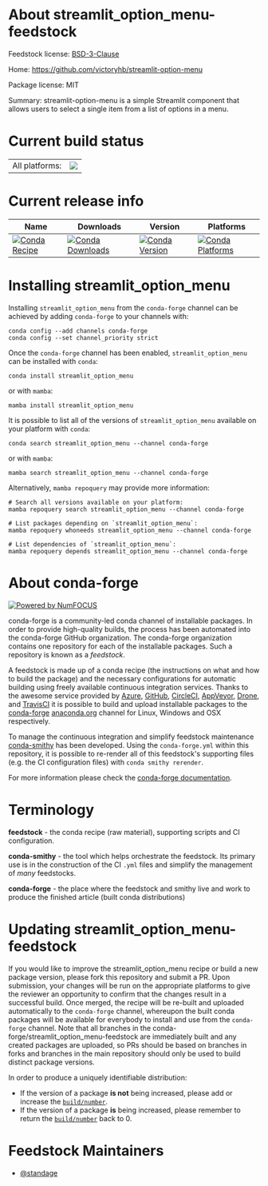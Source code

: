 About streamlit_option_menu-feedstock
=====================================

Feedstock license: [BSD-3-Clause](https://github.com/conda-forge/streamlit_option_menu-feedstock/blob/main/LICENSE.txt)

Home: https://github.com/victoryhb/streamlit-option-menu

Package license: MIT

Summary: streamlit-option-menu is a simple Streamlit component that allows users to select a single item from a list of options in a menu.

Current build status
====================


<table><tr><td>All platforms:</td>
    <td>
      <a href="https://dev.azure.com/conda-forge/feedstock-builds/_build/latest?definitionId=22998&branchName=main">
        <img src="https://dev.azure.com/conda-forge/feedstock-builds/_apis/build/status/streamlit_option_menu-feedstock?branchName=main">
      </a>
    </td>
  </tr>
</table>

Current release info
====================

| Name | Downloads | Version | Platforms |
| --- | --- | --- | --- |
| [![Conda Recipe](https://img.shields.io/badge/recipe-streamlit_option_menu-green.svg)](https://anaconda.org/conda-forge/streamlit_option_menu) | [![Conda Downloads](https://img.shields.io/conda/dn/conda-forge/streamlit_option_menu.svg)](https://anaconda.org/conda-forge/streamlit_option_menu) | [![Conda Version](https://img.shields.io/conda/vn/conda-forge/streamlit_option_menu.svg)](https://anaconda.org/conda-forge/streamlit_option_menu) | [![Conda Platforms](https://img.shields.io/conda/pn/conda-forge/streamlit_option_menu.svg)](https://anaconda.org/conda-forge/streamlit_option_menu) |

Installing streamlit_option_menu
================================

Installing `streamlit_option_menu` from the `conda-forge` channel can be achieved by adding `conda-forge` to your channels with:

```
conda config --add channels conda-forge
conda config --set channel_priority strict
```

Once the `conda-forge` channel has been enabled, `streamlit_option_menu` can be installed with `conda`:

```
conda install streamlit_option_menu
```

or with `mamba`:

```
mamba install streamlit_option_menu
```

It is possible to list all of the versions of `streamlit_option_menu` available on your platform with `conda`:

```
conda search streamlit_option_menu --channel conda-forge
```

or with `mamba`:

```
mamba search streamlit_option_menu --channel conda-forge
```

Alternatively, `mamba repoquery` may provide more information:

```
# Search all versions available on your platform:
mamba repoquery search streamlit_option_menu --channel conda-forge

# List packages depending on `streamlit_option_menu`:
mamba repoquery whoneeds streamlit_option_menu --channel conda-forge

# List dependencies of `streamlit_option_menu`:
mamba repoquery depends streamlit_option_menu --channel conda-forge
```


About conda-forge
=================

[![Powered by
NumFOCUS](https://img.shields.io/badge/powered%20by-NumFOCUS-orange.svg?style=flat&colorA=E1523D&colorB=007D8A)](https://numfocus.org)

conda-forge is a community-led conda channel of installable packages.
In order to provide high-quality builds, the process has been automated into the
conda-forge GitHub organization. The conda-forge organization contains one repository
for each of the installable packages. Such a repository is known as a *feedstock*.

A feedstock is made up of a conda recipe (the instructions on what and how to build
the package) and the necessary configurations for automatic building using freely
available continuous integration services. Thanks to the awesome service provided by
[Azure](https://azure.microsoft.com/en-us/services/devops/), [GitHub](https://github.com/),
[CircleCI](https://circleci.com/), [AppVeyor](https://www.appveyor.com/),
[Drone](https://cloud.drone.io/welcome), and [TravisCI](https://travis-ci.com/)
it is possible to build and upload installable packages to the
[conda-forge](https://anaconda.org/conda-forge) [anaconda.org](https://anaconda.org/)
channel for Linux, Windows and OSX respectively.

To manage the continuous integration and simplify feedstock maintenance
[conda-smithy](https://github.com/conda-forge/conda-smithy) has been developed.
Using the ``conda-forge.yml`` within this repository, it is possible to re-render all of
this feedstock's supporting files (e.g. the CI configuration files) with ``conda smithy rerender``.

For more information please check the [conda-forge documentation](https://conda-forge.org/docs/).

Terminology
===========

**feedstock** - the conda recipe (raw material), supporting scripts and CI configuration.

**conda-smithy** - the tool which helps orchestrate the feedstock.
                   Its primary use is in the construction of the CI ``.yml`` files
                   and simplify the management of *many* feedstocks.

**conda-forge** - the place where the feedstock and smithy live and work to
                  produce the finished article (built conda distributions)


Updating streamlit_option_menu-feedstock
========================================

If you would like to improve the streamlit_option_menu recipe or build a new
package version, please fork this repository and submit a PR. Upon submission,
your changes will be run on the appropriate platforms to give the reviewer an
opportunity to confirm that the changes result in a successful build. Once
merged, the recipe will be re-built and uploaded automatically to the
`conda-forge` channel, whereupon the built conda packages will be available for
everybody to install and use from the `conda-forge` channel.
Note that all branches in the conda-forge/streamlit_option_menu-feedstock are
immediately built and any created packages are uploaded, so PRs should be based
on branches in forks and branches in the main repository should only be used to
build distinct package versions.

In order to produce a uniquely identifiable distribution:
 * If the version of a package **is not** being increased, please add or increase
   the [``build/number``](https://docs.conda.io/projects/conda-build/en/latest/resources/define-metadata.html#build-number-and-string).
 * If the version of a package **is** being increased, please remember to return
   the [``build/number``](https://docs.conda.io/projects/conda-build/en/latest/resources/define-metadata.html#build-number-and-string)
   back to 0.

Feedstock Maintainers
=====================

* [@standage](https://github.com/standage/)

